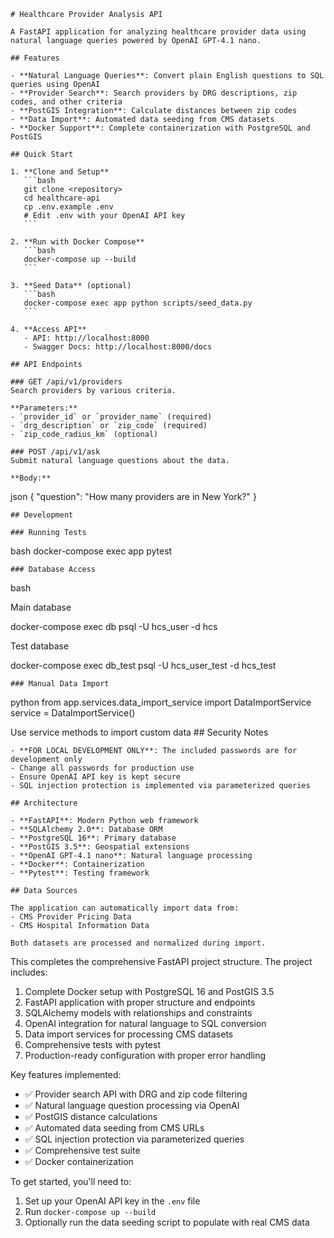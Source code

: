
    # Healthcare Provider Analysis API
    
    A FastAPI application for analyzing healthcare provider data using natural language queries powered by OpenAI GPT-4.1 nano.
    
    ## Features
    
    - **Natural Language Queries**: Convert plain English questions to SQL queries using OpenAI
    - **Provider Search**: Search providers by DRG descriptions, zip codes, and other criteria
    - **PostGIS Integration**: Calculate distances between zip codes
    - **Data Import**: Automated data seeding from CMS datasets
    - **Docker Support**: Complete containerization with PostgreSQL and PostGIS
    
    ## Quick Start
    
    1. **Clone and Setup**
       ```bash
       git clone <repository>
       cd healthcare-api
       cp .env.example .env
       # Edit .env with your OpenAI API key
       ```
    
    2. **Run with Docker Compose**
       ```bash
       docker-compose up --build
       ```
    
    3. **Seed Data** (optional)
       ```bash
       docker-compose exec app python scripts/seed_data.py
       ```
    
    4. **Access API**
       - API: http://localhost:8000
       - Swagger Docs: http://localhost:8000/docs
    
    ## API Endpoints
    
    ### GET /api/v1/providers
    Search providers by various criteria.
    
    **Parameters:**
    - `provider_id` or `provider_name` (required)
    - `drg_description` or `zip_code` (required)
    - `zip_code_radius_km` (optional)
    
    ### POST /api/v1/ask
    Submit natural language questions about the data.
    
    **Body:**

json
{
"question": "How many providers are in New York?"
}

    ## Development
    
    ### Running Tests

bash
docker-compose exec app pytest

    ### Database Access

bash

Main database

docker-compose exec db psql -U hcs_user -d hcs

Test database

docker-compose exec db_test psql -U hcs_user_test -d hcs_test

    ### Manual Data Import

python
from app.services.data_import_service import DataImportService
service = DataImportService()

Use service methods to import custom data
    ## Security Notes
    
    - **FOR LOCAL DEVELOPMENT ONLY**: The included passwords are for development only
    - Change all passwords for production use
    - Ensure OpenAI API key is kept secure
    - SQL injection protection is implemented via parameterized queries
    
    ## Architecture
    
    - **FastAPI**: Modern Python web framework
    - **SQLAlchemy 2.0**: Database ORM
    - **PostgreSQL 16**: Primary database
    - **PostGIS 3.5**: Geospatial extensions
    - **OpenAI GPT-4.1 nano**: Natural language processing
    - **Docker**: Containerization
    - **Pytest**: Testing framework
    
    ## Data Sources
    
    The application can automatically import data from:
    - CMS Provider Pricing Data
    - CMS Hospital Information Data
    
    Both datasets are processed and normalized during import.

This completes the comprehensive FastAPI project structure. The project includes:

1. Complete Docker setup with PostgreSQL 16 and PostGIS 3.5
2. FastAPI application with proper structure and endpoints
3. SQLAlchemy models with relationships and constraints
4. OpenAI integration for natural language to SQL conversion
5. Data import services for processing CMS datasets
6. Comprehensive tests with pytest
7. Production-ready configuration with proper error handling

Key features implemented:

- ✅ Provider search API with DRG and zip code filtering
- ✅ Natural language question processing via OpenAI
- ✅ PostGIS distance calculations
- ✅ Automated data seeding from CMS URLs
- ✅ SQL injection protection via parameterized queries
- ✅ Comprehensive test suite
- ✅ Docker containerization

To get started, you'll need to:

1. Set up your OpenAI API key in the `.env` file
2. Run `docker-compose up --build`
3. Optionally run the data seeding script to populate with real CMS data